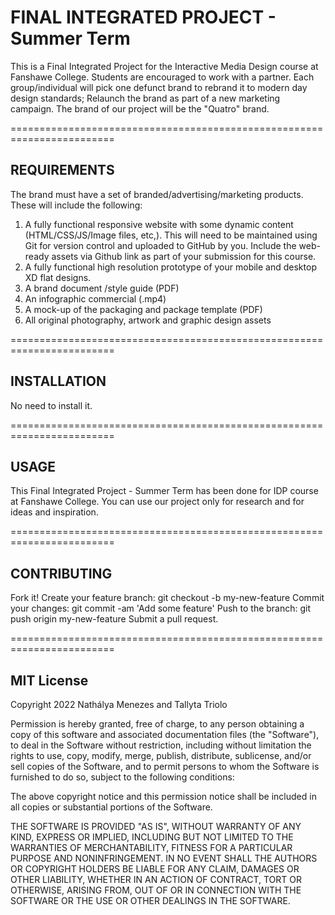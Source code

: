 # FINAL INTEGRATED PROJECT - Summer Term
This is a Final Integrated Project for the Interactive Media Design course at Fanshawe College. Students are encouraged to work with a partner. 
Each group/individual will pick one defunct brand to rebrand it to modern day design standards; Relaunch the brand as part of a new marketing campaign.
The brand of our project will be the "Quatro" brand.

========================================================================

## REQUIREMENTS
The brand must have a set of branded/advertising/marketing products. These will include the following:

1. A fully functional responsive website with some dynamic content (HTML/CSS/JS/Image files, etc,). This will need to be maintained using Git for version control and uploaded to GitHub by you. Include the web-ready assets via Github link as part of your submission for this course.
2. A fully functional high resolution prototype of your mobile and desktop XD flat designs.
3. A brand document /style guide (PDF)
4. An infographic commercial (.mp4)
5. A mock-up of the packaging and package template (PDF)
6. All original photography, artwork and graphic design assets

========================================================================

## INSTALLATION
No need to install it.

========================================================================

## USAGE
This Final Integrated Project - Summer Term has been done for IDP course at Fanshawe College. You can use our project only for research and for ideas and inspiration.

========================================================================

## CONTRIBUTING
Fork it! Create your feature branch: git checkout -b my-new-feature Commit your changes: git commit -am 'Add some feature' Push to the branch: git push origin my-new-feature Submit a pull request.

========================================================================

## MIT License
Copyright 2022 Nathálya Menezes and Tallyta Triolo

Permission is hereby granted, free of charge, to any person obtaining a copy of this software and associated documentation files (the "Software"), to deal in the Software without restriction, including without limitation the rights to use, copy, modify, merge, publish, distribute, sublicense, and/or sell copies of the Software, and to permit persons to whom the Software is furnished to do so, subject to the following conditions:

The above copyright notice and this permission notice shall be included in all copies or substantial portions of the Software.

THE SOFTWARE IS PROVIDED "AS IS", WITHOUT WARRANTY OF ANY KIND, EXPRESS OR IMPLIED, INCLUDING BUT NOT LIMITED TO THE WARRANTIES OF MERCHANTABILITY, FITNESS FOR A PARTICULAR PURPOSE AND NONINFRINGEMENT. IN NO EVENT SHALL THE AUTHORS OR COPYRIGHT HOLDERS BE LIABLE FOR ANY CLAIM, DAMAGES OR OTHER LIABILITY, WHETHER IN AN ACTION OF CONTRACT, TORT OR OTHERWISE, ARISING FROM, OUT OF OR IN CONNECTION WITH THE SOFTWARE OR THE USE OR OTHER DEALINGS IN THE SOFTWARE.